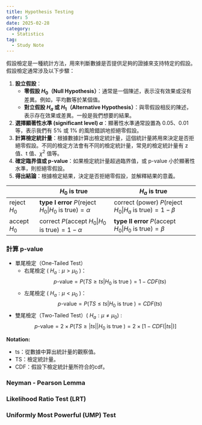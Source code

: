 ```yaml
---
title: Hypothesis Testing
order: 5
date: 2025-02-28
category:
  - Statistics
tag:
  - Study Note
---
```

<!-- # 假設檢定（Hypothesis Testing） -->

<!-- more -->

假設檢定是一種統計方法，用來判斷數據是否提供足夠的證據來支持特定的假設。假設檢定通常涉及以下步驟：

1. **設立假設**：
   - **零假設 $H_0$（Null Hypothesis）**：通常是一個陳述，表示沒有效果或沒有差異。例如，平均數等於某個值。
   - **對立假設 $H_a$ 或 $H_1$（Alternative Hypothesis）**：與零假設相反的陳述，表示存在效果或差異。一般是我們想要的結果。
2. **選擇顯著性水準 (significant level) $\alpha$**：顯著性水準通常設置為 0.05、0.01 等，表示我們有 5% 或 1% 的風險錯誤地拒絕零假設。
3. **計算檢定統計量**：根據數據計算出檢定統計量，這個統計量將用來決定是否拒絕零假設。不同的檢定方法會有不同的檢定統計量，常見的檢定統計量有 z 值、t 值、$\chi^2$ 值等。
4. **確定臨界值或 p-value**：如果檢定統計量超過臨界值，或 p-value 小於顯著性水準，則拒絕零假設。
5. **得出結論**：根據檢定結果，決定是否拒絕零假設，並解釋結果的意義。



|              | $H_0$ is true                                                          | $H_a$ is true                                                         |
| ------------ | ---------------------------------------------------------------------- | --------------------------------------------------------------------- |
| reject $H_0$ | **type I error** $P(\text{reject } H_0 \| H_0 \text{ is true})=\alpha$ | correct (power) $P(\text{reject } H_0\|H_a \text{ is true})=1-\beta$  |
| accept $H_0$ | correct $P(\text{accept } H_0 \|H_0 \text{ is true})=1-\alpha$         | **type II error**  $P(\text{accept } H_0\|H_0 \text{ is true})=\beta$ |


### 計算 p-value

- 單尾檢定（One-Tailed Test）
    - 右尾檢定 ( $H_a: \mu > \mu_0$ )：  
       $$
       p\text{-value} = P(TS \geq ts | H_0 \text{ is true }) = 1- CDF(ts)
       $$
    - 左尾檢定 ( $H_a: \mu < \mu_0$ )：  
       $$
       p\text{-value} = P(TS \leq ts | H_0 \text{ is true }) = CDF(ts)
       $$
- 雙尾檢定（Two-Tailed Test）( $H_a: \mu \neq \mu_0$) :
    $$
     p\text{-value} = 2 \times P(TS \geq |ts| | H_0 \text{ is true }) = 2 \times [1- CDF(|ts|)]
     $$

**Notation:**
- ts：從數據中算出統計量的觀察值。
- TS：檢定統計量。
- CDF：假設下檢定統計量所符合的cdf。

### Neyman - Pearson Lemma



### Likelihood Ratio Test (LRT)



### Uniformly Most Powerful (UMP) Test


